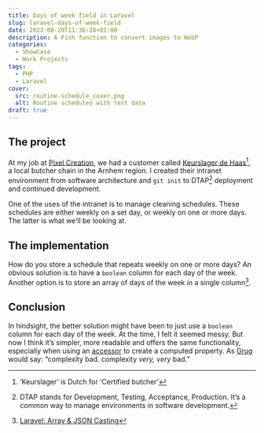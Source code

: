 ```yaml
---
title: Days of week field in Laravel
slug: laravel-days-of-week-field
date: 2023-08-20T11:36:28+02:00
description: A Fish function to convert images to WebP
categories:
  - ShowCase
  - Work Projects
tags:
  - PHP
  - Laravel
cover:
  src: routine-schedule_cover.png
  alt: Routine schedules with test data
draft: true
---
```


## The project

At my job at [Pixel Creation](https://pixelcreation.nl/), we had a customer
called [Keurslager de Haas](https://keurslagerdehaas.nl)[^1],
a local butcher chain in the Arnhem region. I created their intranet environment from software architecture
and `git init` to DTAP[^2] deployment and continued development.

One of the uses of the intranet is to manage cleaning schedules. These schedules are either weekly on a set day,
or weekly on one or more days. The latter is what we’ll be looking at.

## The implementation

How do you store a schedule that repeats weekly on one or more days? An obvious solution is to have a `boolean` column
for each day of the week. Another option is to store an array of days of the week in a single column[^3].

## Conclusion

In hindsight, the better solution might have been to just use a `boolean` column for each day of the week. At the time,
I felt it seemed messy. But now I think it’s simpler, more readable and offers the same functionality, especially when
using an [accessor](https://laravel.com/docs/10.x/eloquent-mutators#accessors-and-mutators) to create a computed
property. As [Grug](https://grugbrain.dev) would say: “complexity bad. complexity _very, very_ bad.”

[^1]: ‘Keurslager’ is Dutch for ‘Certified butcher’
[^2]:
    DTAP stands for Development, Testing, Acceptance, Production. It’s a common way to manage environments in software
    development.

[^3]: [Laravel: Array & JSON Casting](https://laravel.com/docs/10.x/eloquent-mutators#array-and-json-casting)
